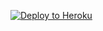 
<p><a href="https://dashboard.heroku.com/new?template=https://github.com/neatcle800/neatcx"> <img src="https://www.herokucdn.com/deploy/button.svg" alt="Deploy to Heroku" /></a></p>
